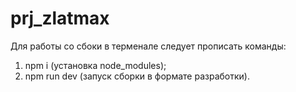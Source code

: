 # prj_zlatmax

Для работы со сбоки в терменале следует прописать команды:

1) npm i (установка node_modules);
2) npm run dev (запуск сборки в формате разработки).
